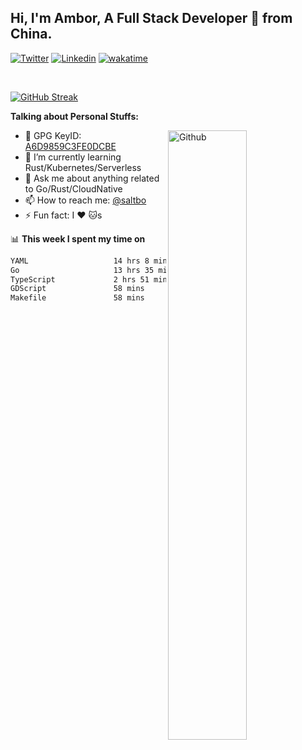 ## Hi, I'm Ambor, A Full Stack Developer 🚀 from China.

[![Twitter](https://img.shields.io/badge/-saltbo-1ca0f1?style=flat&logo=twitter&logoColor=white)](https://twitter.com/rdsaltbo)
[![Linkedin](https://img.shields.io/badge/-saltbo-blue?style=flat&logo=Linkedin&logoColor=white)](https://www.linkedin.com/in/saltbo/)
[![wakatime](https://wakatime.com/badge/user/f82b1c77-faab-48cd-aef5-a12c0aff104b.svg)](https://wakatime.com/@f82b1c77-faab-48cd-aef5-a12c0aff104b)

&nbsp;  

[![GitHub Streak](http://github-readme-streak-stats.herokuapp.com?user=saltbo&hide_border=true&date_format=M%20j%5B%2C%20Y%5D)](https://git.io/streak-stats)

**Talking about Personal Stuffs:**
<!-- Any image aligned to the right. Beware the width  -->
<img width="50%" align="right" alt="Github" src="https://raw.githubusercontent.com/saltbo/saltbo/master/images/git-header.svg" />

- 🤘 GPG KeyID: [A6D9859C3FE0DCBE](https://saltbo.cn/pgp_keys.asc)
- 🌱 I’m currently learning Rust/Kubernetes/Serverless
- 💬 Ask me about anything related to Go/Rust/CloudNative
- 📫 How to reach me: [@saltbo](https://t.me/saltbo)
- ⚡ Fun fact: I :heart: :cat:s


📊 **This week I spent my time on**
<!--START_SECTION:waka-->

```txt
YAML                   14 hrs 8 mins   ██████████▒░░░░░░░░░░░░░░   41.17 %
Go                     13 hrs 35 mins  ██████████░░░░░░░░░░░░░░░   39.57 %
TypeScript             2 hrs 51 mins   ██░░░░░░░░░░░░░░░░░░░░░░░   08.35 %
GDScript               58 mins         ▓░░░░░░░░░░░░░░░░░░░░░░░░   02.86 %
Makefile               58 mins         ▓░░░░░░░░░░░░░░░░░░░░░░░░   02.83 %
```

<!--END_SECTION:waka-->
